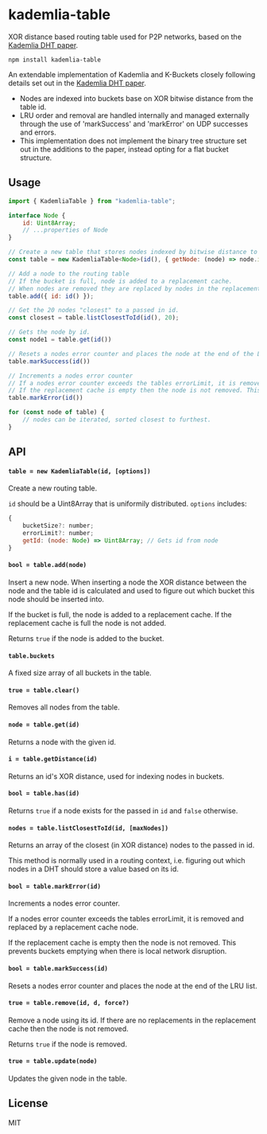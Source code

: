 # kademlia-table

XOR distance based routing table used for P2P networks, based on the [Kademlia DHT paper](https://pdos.csail.mit.edu/~petar/papers/maymounkov-kademlia-lncs.pdf).

```
npm install kademlia-table
```

An extendable implementation of Kademlia and K-Buckets closely following details set out in the [Kademlia DHT paper](https://pdos.csail.mit.edu/~petar/papers/maymounkov-kademlia-lncs.pdf).

- Nodes are indexed into buckets base on XOR bitwise distance from the table id.
- LRU order and removal are handled internally and managed externally through the use of 'markSuccess' and 'markError' on UDP successes and errors.
- This implementation does not implement the binary tree structure set out in the additions to the paper, instead opting for a flat bucket structure.

## Usage

```js
import { KademliaTable } from "kademlia-table";

interface Node {
	id: Uint8Array;
	// ...properties of Node
}

// Create a new table that stores nodes indexed by bitwise distance to the passed in id.
const table = new KademliaTable<Node>(id(), { getNode: (node) => node.id });

// Add a node to the routing table
// If the bucket is full, node is added to a replacement cache. 
// When nodes are removed they are replaced by nodes in the replacement cache
table.add({ id: id() });

// Get the 20 nodes "closest" to a passed in id.
const closest = table.listClosestToId(id(), 20);

// Gets the node by id.
const node1 = table.get(id())

// Resets a nodes error counter and places the node at the end of the LRU list.
table.markSuccess(id())

// Increments a nodes error counter
// If a nodes error counter exceeds the tables errorLimit, it is removed and replaced by a replacement cache node.
// If the replacement cache is empty then the node is not removed. This prevents buckets emptying when there is local network disruption.
table.markError(id())

for (const node of table) {
	// nodes can be iterated, sorted closest to furthest.
}
```

## API

#### `table = new KademliaTable(id, [options])`

Create a new routing table.

`id` should be a Uint8Array that is uniformily distributed. `options` includes:

```js
{
	bucketSize?: number;
	errorLimit?: number;
	getId: (node: Node) => Uint8Array; // Gets id from node
}
```

#### `bool = table.add(node)`

Insert a new node. When inserting a node the XOR distance between the node and 
the table id is calculated and used to figure out which bucket this node should be 
inserted into.

If the bucket is full, the node is added to a replacement cache. If the replacement
cache is full the node is not added.

Returns `true` if the node is added to the bucket.

#### `table.buckets`

A fixed size array of all buckets in the table.

#### `true = table.clear()`

Removes all nodes from the table.

#### `node = table.get(id)`

Returns a node with the given id.

#### `i = table.getDistance(id)`

Returns an id's XOR distance, used for indexing nodes in buckets.

#### `bool = table.has(id)`

Returns `true` if a node exists for the passed in `id` and `false` otherwise.

#### `nodes = table.listClosestToId(id, [maxNodes])`

Returns an array of the closest (in XOR distance) nodes to the passed in id.

This method is normally used in a routing context, i.e. figuring out which nodes
in a DHT should store a value based on its id.

#### `bool = table.markError(id)`

Increments a nodes error counter.

If a nodes error counter exceeds the tables errorLimit, 
it is removed and replaced by a replacement cache node.

If the replacement cache is empty then the node is not removed. 
This prevents buckets emptying when there is local network disruption.

#### `bool = table.markSuccess(id)`

Resets a nodes error counter and places the node at the end of the LRU list.

#### `true = table.remove(id, d, force?)`

Remove a node using its id. If there are no replacements in the replacement cache then the node is not removed.

Returns `true` if the node is removed.

#### `true = table.update(node)`

Updates the given node in the table.



## License

MIT
